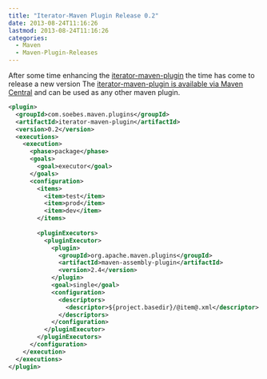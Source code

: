 ```yaml
---
title: "Iterator-Maven Plugin Release 0.2"
date: 2013-08-24T11:16:26
lastmod: 2013-08-24T11:16:26
categories:
  - Maven
  - Maven-Plugin-Releases
---
```


After some time enhancing the [iterator-maven-plugin](http://khmarbaise.github.io/iterator-maven-plugin/) the time
 has come to release a new version
The [iterator-maven-plugin is available via Maven Central](http://search.maven.org/#artifactdetails|com.soebes.maven.plugins|iterator-maven-plugin|0.2|maven-plugin) 
and can be used as any other maven plugin.
<!-- more -->

```xml
<plugin>
  <groupId>com.soebes.maven.plugins</groupId>
  <artifactId>iterator-maven-plugin</artifactId>
  <version>0.2</version>
  <executions>
    <execution>
      <phase>package</phase>
      <goals>
        <goal>executor</goal>
      </goals>
      <configuration>
        <items>
          <item>test</item>
          <item>prod</item>
          <item>dev</item>
        </items>
 
        <pluginExecutors>
          <pluginExecutor>
            <plugin>
              <groupId>org.apache.maven.plugins</groupId>
              <artifactId>maven-assembly-plugin</artifactId>
              <version>2.4</version>
            </plugin>
            <goal>single</goal>
            <configuration>
              <descriptors>
                <descriptor>${project.basedir}/@item@.xml</descriptor>
              </descriptors>
            </configuration>
          </pluginExecutor>
        </pluginExecutors>
      </configuration>
    </execution>
  </executions>
</plugin>
```

